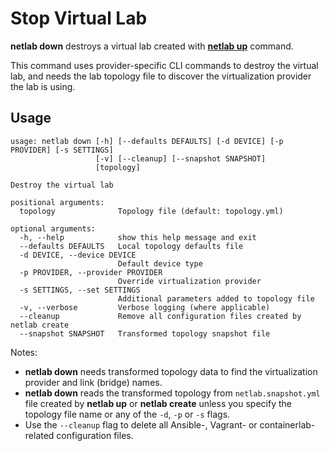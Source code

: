 # Stop Virtual Lab

**netlab down** destroys a virtual lab created with **[netlab up](up.md)** command.

This command uses provider-specific CLI commands to destroy the virtual lab, and needs the lab topology file to discover the virtualization provider the lab is using.

## Usage

```
usage: netlab down [-h] [--defaults DEFAULTS] [-d DEVICE] [-p PROVIDER] [-s SETTINGS]
                   [-v] [--cleanup] [--snapshot SNAPSHOT]
                   [topology]

Destroy the virtual lab

positional arguments:
  topology              Topology file (default: topology.yml)

optional arguments:
  -h, --help            show this help message and exit
  --defaults DEFAULTS   Local topology defaults file
  -d DEVICE, --device DEVICE
                        Default device type
  -p PROVIDER, --provider PROVIDER
                        Override virtualization provider
  -s SETTINGS, --set SETTINGS
                        Additional parameters added to topology file
  -v, --verbose         Verbose logging (where applicable)
  --cleanup             Remove all configuration files created by netlab create
  --snapshot SNAPSHOT   Transformed topology snapshot file
```

Notes:

* **netlab down** needs transformed topology data to find the virtualization provider and link (bridge) names.
* **netlab down** reads the transformed topology from `netlab.snapshot.yml` file created by **netlab up** or **netlab create** unless you specify the topology file name or any of the `-d`, `-p` or `-s` flags.
* Use the `--cleanup` flag to delete all Ansible-, Vagrant- or containerlab-related configuration files.

